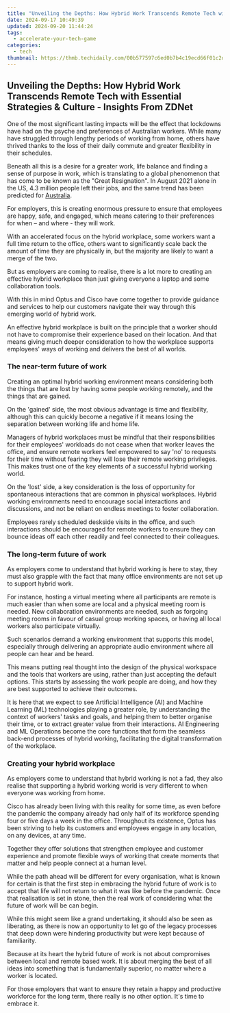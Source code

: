 ```yaml
---
title: "Unveiling the Depths: How Hybrid Work Transcends Remote Tech with Essential Strategies & Culture - Insights From ZDNet"
date: 2024-09-17 10:49:39
updated: 2024-09-20 11:44:24
tags:
  - accelerate-your-tech-game
categories:
  - tech
thumbnail: https://thmb.techidaily.com/00b577597c6ed0b7b4c19ecd66f01c2d9945d327028a5bbddef7b8d5f271b960.jpg
---
```


## Unveiling the Depths: How Hybrid Work Transcends Remote Tech with Essential Strategies & Culture - Insights From ZDNet

One of the most significant lasting impacts will be the effect that lockdowns have had on the psyche and preferences of Australian workers. While many have struggled through lengthy periods of working from home, others have thrived thanks to the loss of their daily commute and greater flexibility in their schedules.

Beneath all this is a desire for a greater work, life balance and finding a sense of purpose in work, which is translating to a global phenomenon that has come to be known as the "Great Resignation". In August 2021 alone in the US, 4.3 million people left their jobs, and the same trend has been predicted for [Australia](https://www.news.com.au/finance/work/at-work/the-great-resignation-millions-of-aussies-predicted-to-leave-jobs/news-story/36aaf2081cc6a17c095b9dd0105814c3).

For employers, this is creating enormous pressure to ensure that employees are happy, safe, and engaged, which means catering to their preferences for when – and where - they will work.

With an accelerated focus on the hybrid workplace, some workers want a full time return to the office, others want to significantly scale back the amount of time they are physically in, but the majority are likely to want a merge of the two.

But as employers are coming to realise, there is a lot more to creating an effective hybrid workplace than just giving everyone a laptop and some collaboration tools.

With this in mind Optus and Cisco have come together to provide guidance and services to help our customers navigate their way through this emerging world of hybrid work.

An effective hybrid workplace is built on the principle that a worker should not have to compromise their experience based on their location. And that means giving much deeper consideration to how the workplace supports employees' ways of working and delivers the best of all worlds.

### The near-term future of work

Creating an optimal hybrid working environment means considering both the things that are lost by having some people working remotely, and the things that are gained.

On the 'gained' side, the most obvious advantage is time and flexibility, although this can quickly become a negative if it means losing the separation between working life and home life.

Managers of hybrid workplaces must be mindful that their responsibilities for their employees' workloads do not cease when that worker leaves the office, and ensure remote workers feel empowered to say 'no' to requests for their time without fearing they will lose their remote working privileges. This makes trust one of the key elements of a successful hybrid working world.

On the 'lost' side, a key consideration is the loss of opportunity for spontaneous interactions that are common in physical workplaces. Hybrid working environments need to encourage social interactions and discussions, and not be reliant on endless meetings to foster collaboration.

Employees rarely scheduled deskside visits in the office, and such interactions should be encouraged for remote workers to ensure they can bounce ideas off each other readily and feel connected to their colleagues.

### The long-term future of work

As employers come to understand that hybrid working is here to stay, they must also grapple with the fact that many office environments are not set up to support hybrid work.

For instance, hosting a virtual meeting where all participants are remote is much easier than when some are local and a physical meeting room is needed. New collaboration environments are needed, such as forgoing meeting rooms in favour of casual group working spaces, or having all local workers also participate virtually.

Such scenarios demand a working environment that supports this model, especially through delivering an appropriate audio environment where all people can hear and be heard.

This means putting real thought into the design of the physical workspace and the tools that workers are using, rather than just accepting the default options. This starts by assessing the work people are doing, and how they are best supported to achieve their outcomes.

It is here that we expect to see Artificial Intelligence (AI) and Machine Learning (ML) technologies playing a greater role, by understanding the context of workers' tasks and goals, and helping them to better organise their time, or to extract greater value from their interactions. AI Engineering and ML Operations become the core functions that form the seamless back-end processes of hybrid working, facilitating the digital transformation of the workplace.

### Creating your hybrid workplace

As employers come to understand that hybrid working is not a fad, they also realise that supporting a hybrid working world is very different to when everyone was working from home.

Cisco has already been living with this reality for some time, as even before the pandemic the company already had only half of its workforce spending four or five days a week in the office. Throughout its existence, Optus has been striving to help its customers and employees engage in any location, on any devices, at any time.

Together they offer solutions that strengthen employee and customer experience and promote flexible ways of working that create moments that matter and help people connect at a human level.

While the path ahead will be different for every organisation, what is known for certain is that the first step in embracing the hybrid future of work is to accept that life will not return to what it was like before the pandemic. Once that realisation is set in stone, then the real work of considering what the future of work will be can begin.

While this might seem like a grand undertaking, it should also be seen as liberating, as there is now an opportunity to let go of the legacy processes that deep down were hindering productivity but were kept because of familiarity.

Because at its heart the hybrid future of work is not about compromises between local and remote based work. It is about merging the best of all ideas into something that is fundamentally superior, no matter where a worker is located.

For those employers that want to ensure they retain a happy and productive workforce for the long term, there really is no other option. It's time to embrace it.

<ins class="adsbygoogle"
     style="display:block"
     data-ad-format="autorelaxed"
     data-ad-client="ca-pub-7571918770474297"
     data-ad-slot="1223367746"></ins>



<ins class="adsbygoogle"
     style="display:block"
     data-ad-client="ca-pub-7571918770474297"
     data-ad-slot="8358498916"
     data-ad-format="auto"
     data-full-width-responsive="true"></ins>
